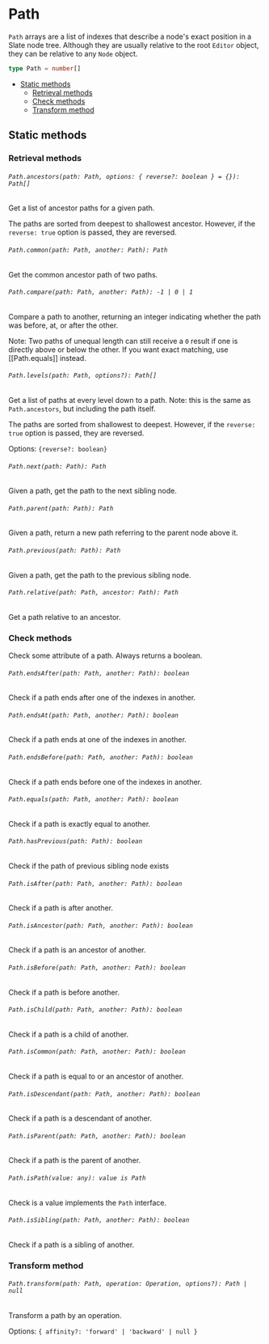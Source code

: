 # Path

`Path` arrays are a list of indexes that describe a node's exact position in a Slate node tree. Although they are usually relative to the root `Editor` object, they can be relative to any `Node` object.

```typescript
type Path = number[]
```

- [Static methods](#static-methods)
  - [Retrieval methods](#retrieval-methods)
  - [Check methods](#check-methods)
  - [Transform method](#transform-method)

## Static methods

### Retrieval methods

###### `Path.ancestors(path: Path, options: { reverse?: boolean } = {}): Path[]`

Get a list of ancestor paths for a given path.

The paths are sorted from deepest to shallowest ancestor. However, if the
`reverse: true` option is passed, they are reversed.

###### `Path.common(path: Path, another: Path): Path`

Get the common ancestor path of two paths.

###### `Path.compare(path: Path, another: Path): -1 | 0 | 1`

Compare a path to another, returning an integer indicating whether the path
was before, at, or after the other.

Note: Two paths of unequal length can still receive a `0` result if one is
directly above or below the other. If you want exact matching, use
[[Path.equals]] instead.

###### `Path.levels(path: Path, options?): Path[]`

Get a list of paths at every level down to a path. Note: this is the same
as `Path.ancestors`, but including the path itself.

The paths are sorted from shallowest to deepest. However, if the `reverse: true` option is passed, they are reversed.

Options: `{reverse?: boolean}`

###### `Path.next(path: Path): Path`

Given a path, get the path to the next sibling node.

###### `Path.parent(path: Path): Path`

Given a path, return a new path referring to the parent node above it.

###### `Path.previous(path: Path): Path`

Given a path, get the path to the previous sibling node.

###### `Path.relative(path: Path, ancestor: Path): Path`

Get a path relative to an ancestor.

### Check methods

Check some attribute of a path. Always returns a boolean.

###### `Path.endsAfter(path: Path, another: Path): boolean`

Check if a path ends after one of the indexes in another.

###### `Path.endsAt(path: Path, another: Path): boolean`

Check if a path ends at one of the indexes in another.

###### `Path.endsBefore(path: Path, another: Path): boolean`

Check if a path ends before one of the indexes in another.

###### `Path.equals(path: Path, another: Path): boolean`

Check if a path is exactly equal to another.

###### `Path.hasPrevious(path: Path): boolean`

Check if the path of previous sibling node exists

###### `Path.isAfter(path: Path, another: Path): boolean`

Check if a path is after another.

###### `Path.isAncestor(path: Path, another: Path): boolean`

Check if a path is an ancestor of another.

###### `Path.isBefore(path: Path, another: Path): boolean`

Check if a path is before another.

###### `Path.isChild(path: Path, another: Path): boolean`

Check if a path is a child of another.

###### `Path.isCommon(path: Path, another: Path): boolean`

Check if a path is equal to or an ancestor of another.

###### `Path.isDescendant(path: Path, another: Path): boolean`

Check if a path is a descendant of another.

###### `Path.isParent(path: Path, another: Path): boolean`

Check if a path is the parent of another.

###### `Path.isPath(value: any): value is Path`

Check is a value implements the `Path` interface.

###### `Path.isSibling(path: Path, another: Path): boolean`

Check if a path is a sibling of another.

### Transform method

###### `Path.transform(path: Path, operation: Operation, options?): Path | null`

Transform a path by an operation.

Options: `{ affinity?: 'forward' | 'backward' | null }`
